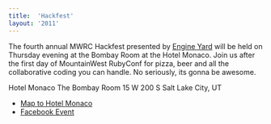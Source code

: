 ```yaml
---
title:  'Hackfest'
layout: '2011'
---
```

The fourth annual MWRC Hackfest presented by [Engine Yard] will be held on Thursday evening at the Bombay Room at the Hotel Monaco. Join us after the first day of MountainWest RubyConf for pizza, beer and all the collaborative coding you can handle. No seriously, its gonna be awesome.

Hotel Monaco
The Bombay Room
15 W 200 S
Salt Lake City, UT

-   [Map to Hotel Monaco]
-   [Facebook Event]

  [Engine Yard]: sponsors#engineyard
  [Map to Hotel Monaco]: http://tinyurl.com/hotel-monaco-slc
  [Facebook Event]: http://www.facebook.com/event.php?eid=188295307872334
